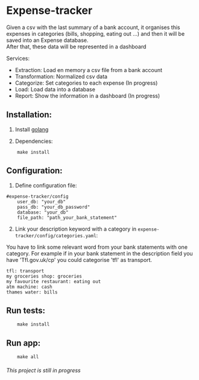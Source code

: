 # Expense-tracker

Given a csv with the last summary of a bank account, it organises this expenses in categories 
(bills, shopping, eating out …) and then it will be saved into an Expense database.  
After that, these data will be represented in a dashboard

Services:

- Extraction: Load en memory a csv file from a bank account
- Transformation: Normalized csv data
- Categorize: Set categories to each expense (In progress)
- Load: Load data into a database
- Report: Show the information in a dashboard (In progress)

## Installation:

1. Install [golang](https://golang.org/doc/install)
 
2. Dependencies:

```
    make install
```

## Configuration:
1. Define configuration file:

```
#expense-tracker/config
    user_db: "your_db"
    pass_db: "your_db_password"
    database: "your_db"
    file_path: "path_your_bank_statement"
```

2. Link your description keyword with a category in  `expense-tracker/config/categories.yaml`: 

You have to link some relevant word from your bank statements with one category.
For example if in your bank statement in the description field you have 'Tfl.gov.uk/cp' you 
could categorise 'tfl' as transport. 

```
tfl: transport
my groceries shop: groceries
my favourite restaurant: eating out
atm machine: cash
thames water: bills
```

## Run tests: 

```
    make install
```

## Run app: 

```
    make all
```
###### This project is still in progress 

